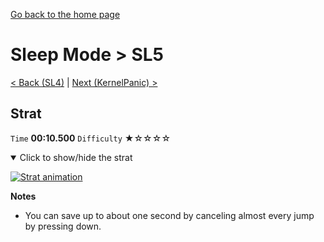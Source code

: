 [Go back to the home page](https://github.com/Doublevil/scbspeedrun)

# Sleep Mode > SL5

[< Back (SL4)](https://github.com/Doublevil/scbspeedrun/blob/main/levels/sl/SL4.md) | [Next (KernelPanic) >](https://github.com/Doublevil/scbspeedrun/blob/main/levels/sl/KernelPanic.md)

## Strat

`Time` **00:10.500** `Difficulty` ★☆☆☆☆
<details open>
  <summary>Click to show/hide the strat</summary>

  [![Strat animation](https://github.com/Doublevil/scbspeedrun/blob/main/media/levels/sl/SL5_Strat.webp)](https://github.com/Doublevil/scbspeedrun/blob/main/media/levels/sl/SL5_Strat.mp4?raw=true)

  **Notes**
  - You can save up to about one second by canceling almost every jump by pressing down.
</details>
